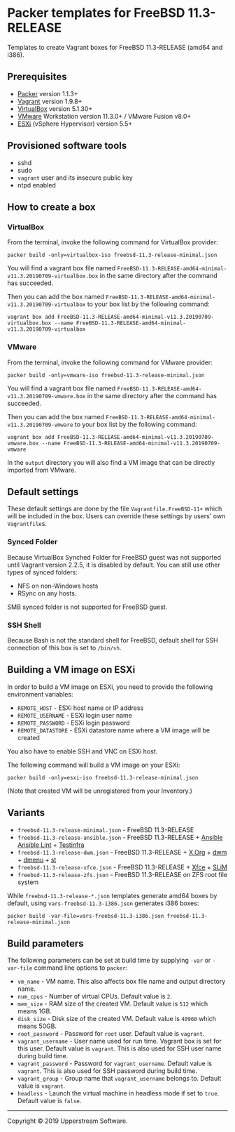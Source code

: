 # Packer templates for FreeBSD 11.3-RELEASE

Templates to create Vagrant boxes for FreeBSD 11.3-RELEASE (amd64 and i386).


## Prerequisites

* [Packer][] version 1.1.3+
* [Vagrant][] version 1.9.8+
* [VirtualBox][] version 5.1.30+
* [VMware][] Workstation version 11.3.0+ / VMware Fusion v8.0+
* [ESXi][] (vSphere Hypervisor) version 5.5+

[ESXi]: http://www.vmware.com/products/vsphere-hypervisor
    "Free VMware vSphere Hypervisor, Free Virtualization (ESXi)"
[Packer]: https://www.packer.io/ "Packer by HashiCorp"
[Vagrant]: https://www.vagrantup.com/ "Vagrant"
[VirtualBox]: https://www.virtualbox.org/ "Oracle VM VirtualBox"
[VMware]: http://www.vmware.com/
    "VMware Virtualization for Desktop &amp; Server, Application,
    Public &amp; Hybrid Clouds"


## Provisioned software tools

* sshd
* sudo
* `vagrant` user and its insecure public key
* ntpd enabled


## How to create a box

### VirtualBox

From the terminal, invoke the following command for VirtualBox provider:

    packer build -only=virtualbox-iso freebsd-11.3-release-minimal.json

You will find a vagrant box file named
`FreeBSD-11.3-RELEASE-amd64-minimal-v11.3.20190709-virtualbox.box`
in the same directory after the command has succeeded.

Then you can add the box named
`FreeBSD-11.3-RELEASE-amd64-minimal-v11.3.20190709-virtualbox`
to your box list by the following command:

    vagrant box add FreeBSD-11.3-RELEASE-amd64-minimal-v11.3.20190709-virtualbox.box --name FreeBSD-11.3-RELEASE-amd64-minimal-v11.3.20190709-virtualbox

### VMware

From the terminal, invoke the following command for VMware provider:

    packer build -only=vmware-iso freebsd-11.3-release-minimal.json

You will find a vagrant box file named
`FreeBSD-11.3-RELEASE-amd64-v11.3.20190709-vmware.box`
in the same directory after the command has succeeded.

Then you can add the box named
`FreeBSD-11.3-RELEASE-amd64-minimal-v11.3.20190709-vmware`
to your box list by the following command:

    vagrant box add FreeBSD-11.3-RELEASE-amd64-minimal-v11.3.20190709-vmware.box --name FreeBSD-11.3-RELEASE-amd64-minimal-v11.3.20190709-vmware

In the `output` directory you will also find a VM image that can be
directly imported from VMware.


## Default settings

These default settings are done by the file `Vagrantfile.FreeBSD-11+`
which will be included in the box.  Users can override these settings
by users' own `Vagrantfile`s.

### Synced Folder

Because VirtualBox Synched Folder for FreeBSD guest was not supported
until Vagrant version 2.2.5, it is disabled by default.  You can still
use other types of synced folders:

* NFS on non-Windows hosts
* RSync on any hosts.

SMB synced folder is not supported for FreeBSD guest.

### SSH Shell

Because Bash is not the standard shell for FreeBSD, default shell for
SSH connection of this box is set to `/bin/sh`.


## Building a VM image on ESXi

In order to build a VM image on ESXi, you need to provide the following
environment variables:

* `REMOTE_HOST` - ESXi host name or IP address
* `REMOTE_USERNAME` - ESXi login user name
* `REMOTE_PASSWORD` - ESXi login password
* `REMOTE_DATASTORE` - ESXi datastore name where a VM image will be
   created

You also have to enable SSH and VNC on ESXi host.

The following command will build a VM image on your ESXi:

    packer build -only=esxi-iso freebsd-11.3-release-minimal.json

(Note that created VM will be unregistered from your Inventory.)


## Variants

* `freebsd-11.3-release-minimal.json` - FreeBSD 11.3-RELEASE
* `freebsd-11.3-release-ansible.json` - FreeBSD 11.3-RELEASE +
  [Ansible][] [Ansible Lint] + [Testinfra][]
* `freebsd-11.3-release-dwm.json` - FreeBSD 11.3-RELEASE + [X.Org][] +
  [dwm][] + [dmenu][] + [st][]
* `freebsd-11.3-release-xfce.json` - FreeBSD 11.3-RELEASE + [Xfce][] +
  [SLiM][]
* `freebsd-11.3-release-zfs.json` - FreeBSD 11.3-RELEASE on ZFS root
  file system

While `freebsd-11.3-release-*.json` templates generate amd64 boxes by
 default, using `vars-freebsd-11.3-i386.json` generates i386 boxes:

    packer build -var-file=vars-freebsd-11.3-i386.json freebsd-11.3-release-minimal.json

[Ansible]: https://www.ansible.com/ "Ansible is Simple IT Automation"
[Ansible Lint]: https://docs.ansible.com/ansible-lint/
  "Ansible Lint Documentation &mdash; Ansible Documentation"
[dmenu]: http://tools.suckless.org/dmenu/ "dmenu | suckless.org tools"
[dwm]: http://dwm.suckless.org/
  "suckless.org dwm - dynamic window manager"
[SLiM]: https://sourceforge.net/projects/slim.berlios/
  "SLiM download | SourceForge.net"
[st]: http://st.suckless.org/ "suckless.org st - simple terminal"
[Testinfra]: https://testinfra.readthedocs.io/en/latest/
  "Testinfra test your infrastructure &mdash; testinfra 1.6.4 documentation"
[X.Org]: https://www.x.org/wiki/ "X.Org"
[Xfce]: http://www.xfce.org/ "Xfce Desktop Environment"


## Build parameters

The following parameters can be set at build time by supplying `-var`
or `-var-file` command line options to `packer`:

* `vm_name` - VM name.  This also affects box file name and output
  directory name.
* `num_cpus` - Number of virtual CPUs.  Default value is `2`.
* `mem_size` - RAM size of the created VM.  Default value is `512`
  which means 1GB.
* `disk_size` - Disk size of the created VM.  Default value is `40960`
  which means 50GB.
* `root_password` - Password for `root` user.  Default value is
  `vagrant`.
* `vagrant_username` - User name used for run time.  Vagrant box is set
  for this user.  Default value is `vagrant`.
  This is also used for SSH user name during build time.
* `vagrant_password` - Password for `vagrant_username`.  Default value
  is `vagrant`.  This is also used for SSH password during build time.
* `vagrant_group` - Group name that `vagrant_username` belongs to.
  Default value is `vagrant`.
* `headless` - Launch the virtual machine in headless mode if set to
  `true`.  Default value is `false`.


- - -

Copyright &copy; 2019 Upperstream Software.
